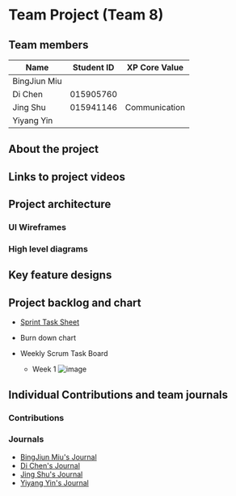 # Team Project (Team 8)

## Team members

| Name          | Student ID    |  XP Core Value  |
| ------------- |---------------| --------------- |
| BingJiun Miu  |               |                 |
| Di Chen       | 015905760     |                 |
| Jing Shu      | 015941146     |  Communication  |
| Yiyang Yin    |               |                 |

## About the project


## Links to project videos


## Project architecture
### UI Wireframes


### High level diagrams


## Key feature designs


## Project backlog and chart
* [Sprint Task Sheet](https://docs.google.com/spreadsheets/d/1DDuHcrnP0oVV-RvFCs6CP5kt70owV9LetTp2wmWGdMA/edit#gid=0)
* Burn down chart

* Weekly Scrum Task Board
   * Week 1
![image](https://user-images.githubusercontent.com/98684620/163939113-03e051f9-5370-4ed9-a92e-e52039ae3223.png)


## Individual Contributions and team journals
### Contributions

### Journals
* [BingJiun Miu's Journal](https://github.com/nguyensjsu/sp22-202-team-8/blob/main/journals/BingJiun%20Miu_Project_Journal.md)
* [Di Chen's Journal](https://github.com/nguyensjsu/sp22-202-team-8/blob/main/journals/Di%20Chen_Project_Journal.md)
* [Jing Shu's Journal](https://github.com/nguyensjsu/sp22-202-team-8/blob/main/journals/Jing%20Shu_Project_Journal.md)
* [Yiyang Yin's Journal](https://github.com/nguyensjsu/sp22-202-team-8/blob/main/journals/Yiyang%20Yin_Project_Journal.md)
